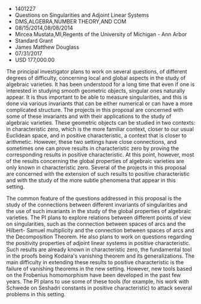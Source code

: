 
* 1401227
* Questions on Singularities and Adjoint Linear Systems
* DMS,ALGEBRA,NUMBER THEORY,AND COM
* 08/15/2014,08/08/2014
* Mircea Mustata,MI,Regents of the University of Michigan - Ann Arbor
* Standard Grant
* James Matthew Douglass
* 07/31/2017
* USD 177,000.00

The principal investigator plans to work on several questions, of different
degrees of difficulty, concerning local and global aspects in the study of
algebraic varieties. It has been understood for a long time that even if one is
interested in studying smooth geometric objects, singular ones naturally appear.
It is thus important to be able to measure singularities, and this is done via
various invariants that can be either numerical or can have a more complicated
structure. The projects in this proposal are concerned with some of these
invariants and with their applications to the study of algebraic varieties.
These geometric objects can be studied in two contexts: in characteristic zero,
which is the more familiar context, closer to our usual Euclidean space, and in
positive characteristic, a context that is closer to arithmetic. However, these
two settings have close connections, and sometimes one can prove results in
characteristic zero by proving the corresponding results in positive
characteristic. At this point, however, most of the results concerning the
global properties of algebraic varieties are only known in characteristic zero.
Several of the projects in this proposal are concerned with the extension of
such results to positive characteristic and with the study of the more subtle
phenomena that appear in this setting.

The common feature of the questions addressed in this proposal is the study of
the connections between different invariants of singularities and the use of
such invariants in the study of the global properties of algebraic varieties.
The PI plans to explore relations between different points of view on
singularities, such as the connection between spaces of arcs and the Hilbert-
Samuel multiplicity and the connection between spaces of arcs and the
Decomposition Theorem. He also plans to work on questions regarding the
positivity properties of adjoint linear systems in positive characteristic. Such
results are already known in characteristic zero, the fundamental tool in the
proofs being Kodaira's vanishing theorem and its generalizations. The main
difficulty in extending these results to positive characteristic is the failure
of vanishing theorems in the new setting. However, new tools based on the
Frobenius homomorphism have been developed in the past few years. The PI plans
to use some of these tools (for example, his work with Schwede on Seshadri
constants in positive characteristic) to attack several problems in this
setting.
